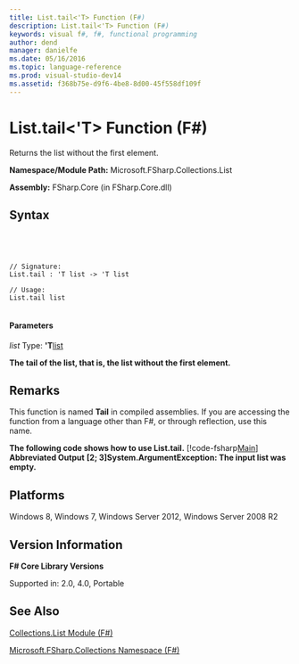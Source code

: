 ```yaml
---
title: List.tail<'T> Function (F#)
description: List.tail<'T> Function (F#)
keywords: visual f#, f#, functional programming
author: dend
manager: danielfe
ms.date: 05/16/2016
ms.topic: language-reference
ms.prod: visual-studio-dev14
ms.assetid: f368b75e-d9f6-4be8-8d00-45f558df109f 
---
```


# List.tail<'T> Function (F#)

Returns the list without the first element.

**Namespace/Module Path:** Microsoft.FSharp.Collections.List

**Assembly:** FSharp.Core (in FSharp.Core.dll)


## Syntax



```




// Signature:
List.tail : 'T list -> 'T list

// Usage:
List.tail list


```





#### Parameters
*list*
Type: **'T**[list](http://msdn.microsoft.com/en-us/library/c627b668-477b-4409-91ed-06d7f1b3e4a7)



**The tail of the list, that is, the list without the first element.**
## Remarks
This function is named **Tail** in compiled assemblies. If you are accessing the function from a language other than F#, or through reflection, use this name.

**The following code shows how to use List.tail.**
[!code-fsharp[Main](snippets/fslists/snippet63.fs)]
**Abbreviated Output**
**[2; 3]System.ArgumentException: The input list was empty.**
## Platforms
Windows 8, Windows 7, Windows Server 2012, Windows Server 2008 R2


## Version Information
**F# Core Library Versions**

Supported in: 2.0, 4.0, Portable




## See Also
[Collections.List Module &#40;F&#35;&#41;](Collections.List-Module-%5BFSharp%5D.md)

[Microsoft.FSharp.Collections Namespace &#40;F&#35;&#41;](Microsoft.FSharp.Collections-Namespace-%5BFSharp%5D.md)

